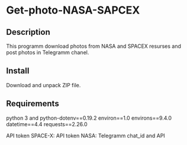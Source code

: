 # Get-photo-NASA-SAPCEX

## Description
This programm download photos from NASA and SPACEX resurses and post photos in Telegramm chanel.

## Install
Download and unpack ZIP file.

## Requirements
python 3 and 
python-dotenv==0.19.2
environ==1.0
environs==9.4.0
datetime==4.4
requests==2.26.0

API token SPACE-X: 
API token NASA:
Telegramm chat_id and API

##
